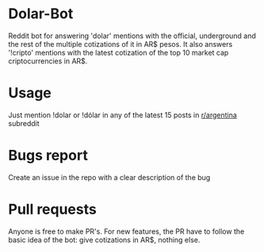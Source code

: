 # Dolar-Bot
Reddit bot for answering 'dolar' mentions with the official, underground and the rest of the multiple cotizations of it in AR$ pesos. It also answers '!cripto' mentions with the latest cotization of the top 10 market cap criptocurrencies in AR$.

# Usage
Just mention !dolar or !dólar in any of the latest 15 posts in [r/argentina](https://reddit.com/r/argentina) subreddit

# Bugs report
Create an issue in the repo with a clear description of the bug

# Pull requests
Anyone is free to make PR's. For new features, the PR have to follow the basic idea of the bot: give cotizations in AR$, nothing else.
